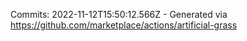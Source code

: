 Commits: 2022-11-12T15:50:12.566Z - Generated via https://github.com/marketplace/actions/artificial-grass
<br>
